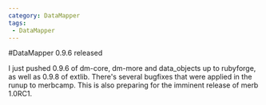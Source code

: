 ```yaml
---
category: DataMapper
tags:
 - DataMapper
---
```


#DataMapper 0.9.6 released

I just pushed 0.9.6 of dm-core, dm-more and data_objects up to rubyforge, as well as 0.9.8 of extlib. There's several bugfixes that were applied in the runup to merbcamp. This is also preparing for the imminent release of merb 1.0RC1.


